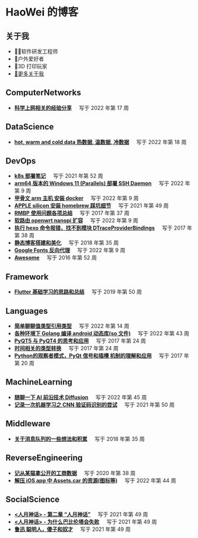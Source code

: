 
# HaoWei 的博客  

## 关于我

- 👨‍💻软件研发工程师 
- 🏹户外爱好者
- 🐾3D 打印玩家   
- [🔗更多关于我](https://haowei.ch)

## ComputerNetworks
* [**科学上网相关的经验分享**](ComputerNetworks/%E7%A7%91%E5%AD%A6%E4%B8%8A%E7%BD%91%E7%9B%B8%E5%85%B3%E7%9A%84%E7%BB%8F%E9%AA%8C%E5%88%86%E4%BA%AB.md) &nbsp;&nbsp;&nbsp; 写于 2022 年第 17 周

## DataScience
* [**hot, warm and cold data 热数据, 温数据, 冷数据**](DataScience/hot%2C%20warm%20and%20cold%20data%20%E7%83%AD%E6%95%B0%E6%8D%AE%2C%20%E6%B8%A9%E6%95%B0%E6%8D%AE%2C%20%E5%86%B7%E6%95%B0%E6%8D%AE.md) &nbsp;&nbsp;&nbsp; 写于 2022 年第 18 周

## DevOps
* [**k8s 部署笔记**](DevOps/k8s%20%E9%83%A8%E7%BD%B2%E7%AC%94%E8%AE%B0.md) &nbsp;&nbsp;&nbsp; 写于 2021 年第 52 周
* [**arm64 版本的 Windows 11 (Parallels) 部署 SSH Daemon**](DevOps/arm64%20%E7%89%88%E6%9C%AC%E7%9A%84%20Windows%2011%20%28Parallels%29%20%E9%83%A8%E7%BD%B2%20SSH%20Daemon.md) &nbsp;&nbsp;&nbsp; 写于 2022 年第 9 周
* [**甲骨文 arm 主机 安装 docker**](DevOps/%E7%94%B2%E9%AA%A8%E6%96%87%20arm%20%E4%B8%BB%E6%9C%BA%20%E5%AE%89%E8%A3%85%20docker.md) &nbsp;&nbsp;&nbsp; 写于 2022 年第 9 周
* [**APPLE silicon 安装 homebrew 踩坑细节**](DevOps/APPLE%20silicon%20%E5%AE%89%E8%A3%85%20homebrew%20%E8%B8%A9%E5%9D%91%E7%BB%86%E8%8A%82.md) &nbsp;&nbsp;&nbsp; 写于 2021 年第 49 周
* [**RMBP 使用问题各项总结**](DevOps/RMBP%20%E4%BD%BF%E7%94%A8%E9%97%AE%E9%A2%98%E5%90%84%E9%A1%B9%E6%80%BB%E7%BB%93.md) &nbsp;&nbsp;&nbsp; 写于 2017 年第 37 周
* [**软路由 openwrt nanopi 扩容**](DevOps/%E8%BD%AF%E8%B7%AF%E7%94%B1%20openwrt%20nanopi%20%E6%89%A9%E5%AE%B9.md) &nbsp;&nbsp;&nbsp; 写于 2022 年第 9 周
* [**执行 hexo 命令报错，找不到模块 DTraceProviderBindings**](DevOps/%E6%89%A7%E8%A1%8C%20hexo%20%E5%91%BD%E4%BB%A4%E6%8A%A5%E9%94%99%EF%BC%8C%E6%89%BE%E4%B8%8D%E5%88%B0%E6%A8%A1%E5%9D%97%20DTraceProviderBindings.md) &nbsp;&nbsp;&nbsp; 写于 2017 年第 38 周
* [**静态博客搭建和美化**](DevOps/%E9%9D%99%E6%80%81%E5%8D%9A%E5%AE%A2%E6%90%AD%E5%BB%BA%E5%92%8C%E7%BE%8E%E5%8C%96.md) &nbsp;&nbsp;&nbsp; 写于 2018 年第 35 周
* [**Google Fonts 反向代理**](DevOps/Google%20Fonts%20%E5%8F%8D%E5%90%91%E4%BB%A3%E7%90%86.md) &nbsp;&nbsp;&nbsp; 写于 2022 年第 9 周
* [**Awesome**](DevOps/Awesome.md) &nbsp;&nbsp;&nbsp; 写于 2016 年第 52 周

## Framework
* [**Flutter 基础学习的思路和总结**](Framework/Flutter%20%E5%9F%BA%E7%A1%80%E5%AD%A6%E4%B9%A0%E7%9A%84%E6%80%9D%E8%B7%AF%E5%92%8C%E6%80%BB%E7%BB%93.md) &nbsp;&nbsp;&nbsp; 写于 2019 年第 50 周

## Languages
* [**简单聊聊值类型引用类型**](Languages/%E7%AE%80%E5%8D%95%E8%81%8A%E8%81%8A%E5%80%BC%E7%B1%BB%E5%9E%8B%E5%BC%95%E7%94%A8%E7%B1%BB%E5%9E%8B.md) &nbsp;&nbsp;&nbsp; 写于 2022 年第 14 周
* [**各种环境下 Golang 编译 android 动态库(so 文件)**](Languages/%E5%90%84%E7%A7%8D%E7%8E%AF%E5%A2%83%E4%B8%8B%20Golang%20%E7%BC%96%E8%AF%91%20android%20%E5%8A%A8%E6%80%81%E5%BA%93%28so%20%E6%96%87%E4%BB%B6%29.md) &nbsp;&nbsp;&nbsp; 写于 2022 年第 43 周
* [**PyQT5 与 PyQT4 的思考和应用**](Languages/PyQT5%20%E4%B8%8E%20PyQT4%20%E7%9A%84%E6%80%9D%E8%80%83%E5%92%8C%E5%BA%94%E7%94%A8.md) &nbsp;&nbsp;&nbsp; 写于 2017 年第 24 周
* [**时间相关的类型转换**](Languages/%E6%97%B6%E9%97%B4%E7%9B%B8%E5%85%B3%E7%9A%84%E7%B1%BB%E5%9E%8B%E8%BD%AC%E6%8D%A2.md) &nbsp;&nbsp;&nbsp; 写于 2017 年第 24 周
* [**Python的观察者模式，PyQt 信号和插槽 机制的理解和应用**](Languages/Python%E7%9A%84%E8%A7%82%E5%AF%9F%E8%80%85%E6%A8%A1%E5%BC%8F%EF%BC%8CPyQt%20%E4%BF%A1%E5%8F%B7%E5%92%8C%E6%8F%92%E6%A7%BD%20%E6%9C%BA%E5%88%B6%E7%9A%84%E7%90%86%E8%A7%A3%E5%92%8C%E5%BA%94%E7%94%A8.md) &nbsp;&nbsp;&nbsp; 写于 2017 年第 20 周

## MachineLearning
* [**随聊一下 AI 前沿技术 Diffusion**](MachineLearning/%E9%9A%8F%E8%81%8A%E4%B8%80%E4%B8%8B%20AI%20%E5%89%8D%E6%B2%BF%E6%8A%80%E6%9C%AF%20Diffusion.md) &nbsp;&nbsp;&nbsp; 写于 2022 年第 45 周
* [**记录一次机器学习之 CNN 验证码识别的尝试**](MachineLearning/%E8%AE%B0%E5%BD%95%E4%B8%80%E6%AC%A1%E6%9C%BA%E5%99%A8%E5%AD%A6%E4%B9%A0%E4%B9%8B%20CNN%20%E9%AA%8C%E8%AF%81%E7%A0%81%E8%AF%86%E5%88%AB%E7%9A%84%E5%B0%9D%E8%AF%95.md) &nbsp;&nbsp;&nbsp; 写于 2021 年第 50 周

## Middleware
* [**关于消息队列的一些想法和积累**](Middleware/%E5%85%B3%E4%BA%8E%E6%B6%88%E6%81%AF%E9%98%9F%E5%88%97%E7%9A%84%E4%B8%80%E4%BA%9B%E6%83%B3%E6%B3%95%E5%92%8C%E7%A7%AF%E7%B4%AF.md) &nbsp;&nbsp;&nbsp; 写于 2018 年第 35 周

## ReverseEngineering
* [**记从某猫拿公开的工商数据**](ReverseEngineering/%E8%AE%B0%E4%BB%8E%E6%9F%90%E7%8C%AB%E6%8B%BF%E5%85%AC%E5%BC%80%E7%9A%84%E5%B7%A5%E5%95%86%E6%95%B0%E6%8D%AE.md) &nbsp;&nbsp;&nbsp; 写于 2020 年第 38 周
* [**解压 iOS app 中 Assets.car 的资源(图标等)**](ReverseEngineering/%E8%A7%A3%E5%8E%8B%20iOS%20app%20%E4%B8%AD%20Assets.car%20%E7%9A%84%E8%B5%84%E6%BA%90%28%E5%9B%BE%E6%A0%87%E7%AD%89%29.md) &nbsp;&nbsp;&nbsp; 写于 2022 年第 44 周

## SocialScience
* [**<人月神话> - 第二章 “人月神话”**](SocialScience/%3C%E4%BA%BA%E6%9C%88%E7%A5%9E%E8%AF%9D%3E%20-%20%E7%AC%AC%E4%BA%8C%E7%AB%A0%20%E2%80%9C%E4%BA%BA%E6%9C%88%E7%A5%9E%E8%AF%9D%E2%80%9D.md) &nbsp;&nbsp;&nbsp; 写于 2021 年第 49 周
* [**<人月神话> - 为什么巴比伦塔会失败**](SocialScience/%3C%E4%BA%BA%E6%9C%88%E7%A5%9E%E8%AF%9D%3E%20-%20%E4%B8%BA%E4%BB%80%E4%B9%88%E5%B7%B4%E6%AF%94%E4%BC%A6%E5%A1%94%E4%BC%9A%E5%A4%B1%E8%B4%A5.md) &nbsp;&nbsp;&nbsp; 写于 2021 年第 49 周
* [**鲁迅 聪明人，傻子和奴才**](SocialScience/%E9%B2%81%E8%BF%85%20%E8%81%AA%E6%98%8E%E4%BA%BA%EF%BC%8C%E5%82%BB%E5%AD%90%E5%92%8C%E5%A5%B4%E6%89%8D.md) &nbsp;&nbsp;&nbsp; 写于 2021 年第 49 周
